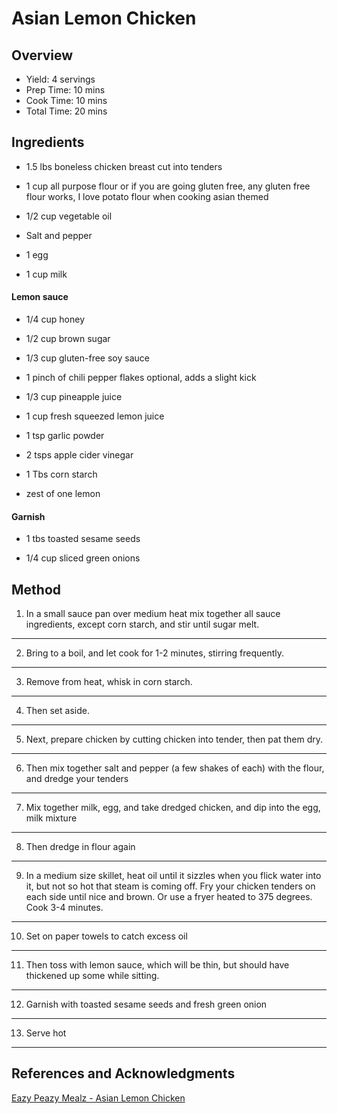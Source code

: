 # Asian Lemon Chicken

## Overview

- Yield: 4 servings
- Prep Time: 10 mins
- Cook Time: 10 mins
- Total Time: 20 mins

## Ingredients

- 1.5 lbs boneless chicken breast cut into tenders

- 1 cup all purpose flour or if you are going gluten free, any gluten free flour works, I love potato flour when cooking asian themed

- 1/2 cup vegetable oil

- Salt and pepper

- 1 egg

- 1 cup milk

#### Lemon sauce

- 1/4 cup honey

- 1/2 cup brown sugar

- 1/3 cup gluten-free soy sauce

- 1 pinch of chili pepper flakes optional, adds a slight kick

- 1/3 cup pineapple juice

- 1 cup fresh squeezed lemon juice

- 1 tsp garlic powder

- 2 tsps apple cider vinegar

- 1 Tbs corn starch

- zest of one lemon

#### Garnish

- 1 tbs toasted sesame seeds

- 1/4 cup sliced green onions

## Method

1. In a small sauce pan over medium heat mix together all sauce ingredients, except corn starch, and stir until sugar melt.
---
2. Bring to a boil, and let cook for 1-2 minutes, stirring frequently.
---
3. Remove from heat, whisk in corn starch.
---
4. Then set aside.
---
5. Next, prepare chicken by cutting chicken into tender, then pat them dry.
---
6. Then mix together salt and pepper (a few shakes of each) with the flour, and dredge your tenders
---
7. Mix together milk, egg, and take dredged chicken, and dip into the egg, milk mixture
---
8. Then dredge in flour again
---
9. In a medium size skillet, heat oil until it sizzles when you flick water into it, but not so hot that steam is coming off. Fry your chicken tenders on each side until nice and brown. Or use a fryer heated to 375 degrees. Cook 3-4 minutes.
---
10. Set on paper towels to catch excess oil
---
11. Then toss with lemon sauce, which will be thin, but should have thickened up some while sitting.
---
12. Garnish with toasted sesame seeds and fresh green onion
---
13. Serve hot
---

## References and Acknowledgments

[Eazy Peazy Mealz - Asian Lemon Chicken](http://www.eazypeazymealz.com/asian-lemon-chicken/)
